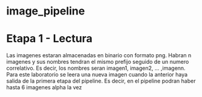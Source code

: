 # image_pipeline
# Etapa 1 - Lectura
Las imagenes estaran almacenadas en binario con formato png.  Habran n imagenes y sus nombres tendran el mismo prefijo seguido de un numero correlativo.  Es decir,  los nombres seran imagen1,  imagen2,  ...  ,imagenn. Para este laboratorio se leera una nueva imagen cuando la anterior haya salida de la primera etapa del pipeline.  Es decir, en el pipeline podran haber hasta 6 imagenes alpha la vez
